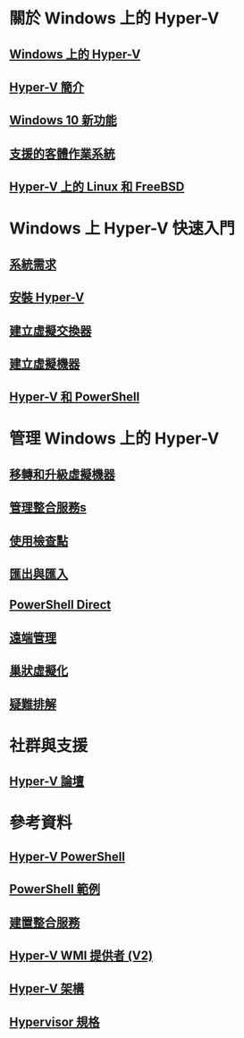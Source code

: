 # 關於 Windows 上的 Hyper-V

## [Windows 上的 Hyper-V](./windows_welcome.md)

## [Hyper-V 簡介](./about/hyperv_on_windows.md)

## [Windows 10 新功能](./about/whats_new.md)

## [支援的客體作業系統](about/supported_guest_os.md)

## [Hyper-V 上的 Linux 和 FreeBSD](https://technet.microsoft.com/library/dn531030.aspx)

# Windows 上 Hyper-V 快速入門

## [系統需求](quick_start/walkthrough_compatibility.md)

## [安裝 Hyper-V](quick_start/walkthrough_install.md)

## [建立虛擬交換器](quick_start/walkthrough_virtual_switch.md)

## [建立虛擬機器](quick_start/walkthrough_create_vm.md)

## [Hyper-V 和 PowerShell](quick_start/walkthrough_powershell.md)

# 管理 Windows 上的 Hyper-V

## [移轉和升級虛擬機器](user_guide/migrating_vms.md)

## [管理整合服務s](user_guide/managing_ics.md)

## [使用檢查點](user_guide/checkpoints.md)

## [匯出與匯入](user_guide/export_import.md)

## [PowerShell Direct](user_guide/vmsession.md)

## [遠端管理](user_guide/remote_host_management.md)

## [巢狀虛擬化](user_guide/nesting.md)

## [疑難排解](user_guide/troubleshooting.md)

# 社群與支援

## [Hyper-V 論壇](https://social.technet.microsoft.com/Forums/windowsserver/en-US/home?forum=winserverhyperv)

# 參考資料

## [Hyper-V PowerShell](https://technet.microsoft.com/library/hh848559.aspx)

## [PowerShell 範例](develop/powershell_snippets.md)

## [建置整合服務](develop/make_mgmt_service.md)

## [Hyper-V WMI 提供者 (V2)](https://msdn.microsoft.com/library/hh850319.aspx)

## [Hyper-V 架構](https://msdn.microsoft.com/en-us/library/cc768520(v=bts.10).aspx)

## [Hypervisor 規格](develop/tlfs.md)




<!--HONumber=Mar16_HO2-->



